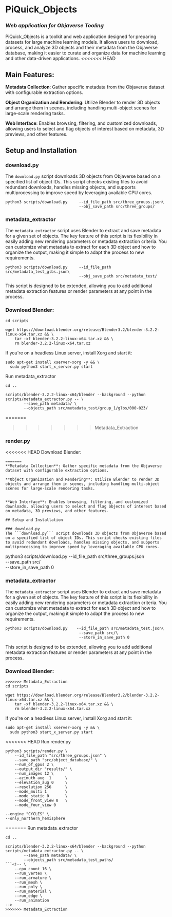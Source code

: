 # PiQuick_Objects 
### *Web application for Objaverse Tooling*

PiQuick_Objects is a toolkit and web application designed for preparing datasets for large machine learning models. It allows users to download, process, and analyze 3D objects and their metadata from the Objaverse database, making it easier to curate and organize data for machine learning and other data-driven applications.
<<<<<<< HEAD

## Main Features:

**Metadata Collection**: Gather specific metadata from the Objaverse dataset with configurable extraction options.

**Object Organization and Rendering**: Utilize Blender to render 3D objects and arrange them in scenes, including handling multi-object scenes for large-scale rendering tasks.


**Web Interface**: Enables browsing, filtering, and customized downloads, allowing users to select and flag objects of interest based on metadata, 3D previews, and other features.

## Setup and Installation

### download.py
The ```download.py``` script downloads 3D objects from Objaverse based on a specified list of object IDs. This script checks existing files to avoid redundant downloads, handles missing objects, and supports multiprocessing to improve speed by leveraging available CPU cores.
```
python3 scripts/download.py     --id_file_path src/three_groups.json\
                                --obj_save_path src/three_groups/
```
### metadata_extractor
The ```metadata_extractor``` script uses Blender to extract and save metadata for a given set of objects. The key feature of this script is its flexibility in easily adding new rendering parameters or metadata extraction criteria. You can customize what metadata to extract for each 3D object and how to organize the output, making it simple to adapt the process to new requirements.

```
python3 scripts/download.py     --id_file_path src/metadata_test_glbs.json\
                                --obj_save_path src/metadata_test/
```
This script is designed to be extended, allowing you to add additional metadata extraction features or render parameters at any point in the process.




### Download Blender:
```
cd scripts

wget https://download.blender.org/release/Blender3.2/blender-3.2.2-linux-x64.tar.xz && \
    tar -xf blender-3.2.2-linux-x64.tar.xz && \
    rm blender-3.2.2-linux-x64.tar.xz
```

If you're on a headless Linux server, install Xorg and start it:
```
sudo apt-get install xserver-xorg -y && \
  sudo python3 start_x_server.py start
```

Run metadata_extractor
```
cd ..

scripts/blender-3.2.2-linux-x64/blender --background --python scripts/metadata_extractor.py -- \
        --save_path metadata/ \
        --objects_path src/metadata_test/group_1/glbs/000-023/
```
<!-- \
    --cpu_count 16 \
    --run_vertex \
    --run_armature \
    --run_mesh \
    --run_poly \
    --run_material \
    --run_edge \
    --run_animation
-->
=======
>>>>>>> Metadata_Extraction

### render.py

<<<<<<< HEAD
Download Blender:
```
=======
**Metadata Collection**: Gather specific metadata from the Objaverse dataset with configurable extraction options.

**Object Organization and Rendering**: Utilize Blender to render 3D objects and arrange them in scenes, including handling multi-object scenes for large-scale rendering tasks.


**Web Interface**: Enables browsing, filtering, and customized downloads, allowing users to select and flag objects of interest based on metadata, 3D previews, and other features.

## Setup and Installation

### download.py
The ```download.py``` script downloads 3D objects from Objaverse based on a specified list of object IDs. This script checks existing files to avoid redundant downloads, handles missing objects, and supports multiprocessing to improve speed by leveraging available CPU cores.

```                             
python3 scripts/download.py    --id_file_path src/three_groups.json\
                                --save_path src/\
                                --store_in_save_path 0


### metadata_extractor
The ```metadata_extractor``` script uses Blender to extract and save metadata for a given set of objects. The key feature of this script is its flexibility in easily adding new rendering parameters or metadata extraction criteria. You can customize what metadata to extract for each 3D object and how to organize the output, making it simple to adapt the process to new requirements.

```
python3 scripts/download.py    --id_file_path src/metadata_test.json\
                                --save_path src/\
                                --store_in_save_path 0
```
This script is designed to be extended, allowing you to add additional metadata extraction features or render parameters at any point in the process.

### Download Blender:
```
>>>>>>> Metadata_Extraction
cd scripts

wget https://download.blender.org/release/Blender3.2/blender-3.2.2-linux-x64.tar.xz && \
    tar -xf blender-3.2.2-linux-x64.tar.xz && \
    rm blender-3.2.2-linux-x64.tar.xz
```

If you're on a headless Linux server, install Xorg and start it:
```
sudo apt-get install xserver-xorg -y && \
  sudo python3 start_x_server.py start
```

<<<<<<< HEAD
Run render.py
```
python3 scripts/render.py \
    --id_file_path "src/three_groups.json" \
    --save_path "src/object_database/" \
    --num_of_gpus 2 \
    --output_dir "results/" \
    --num_images 12 \
    --azimuth_aug  1      \
    --elevation_aug 0     \
    --resolution 256      \
    --mode_multi 1        \
    --mode_static 0       \
    --mode_front_view 0   \
    --mode_four_view 0

```
    --engine "CYCLES" \
    --only_northern_hemisphere
=======
Run metadata_extractor
```
cd ..

scripts/blender-3.2.2-linux-x64/blender --background --python scripts/metadata_extractor.py -- \
        --save_path metadata/ \
        --objects_path src/metadata_test_paths/
```<!-- \
    --cpu_count 16 \
    --run_vertex \
    --run_armature \
    --run_mesh \
    --run_poly \
    --run_material \
    --run_edge \
    --run_animation
-->
>>>>>>> Metadata_Extraction
